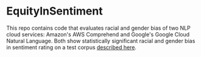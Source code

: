 # EquityInSentiment
This repo contains code that evaluates racial and gender bias of two NLP cloud services: Amazon's AWS Comprehend
and Google's Google Cloud Natural Language. Both show statistically significant racial and gender bias in sentiment rating
on a test corpus [described here](http://aclweb.org/anthology/S18-2005.pdf).
